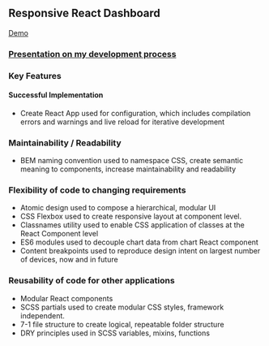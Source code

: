 ## Responsive React Dashboard

[Demo](http://dashboardm.surge.sh/)

###  [Presentation on my development process](https://docs.google.com/presentation/d/e/2PACX-1vTp_DVyPAzO0Y6e9qGpYBlQxZc8hktadwY2_5D9hCH14IOyekXlb9y-gma5fohTv_1X7nBiBM0oJPX1/pub?start=false&loop=false&delayms=3000)

### Key Features

#### Successful Implementation 
- Create React App used for configuration, which includes compilation errors and warnings and live reload for iterative development

### Maintainability / Readability
- BEM naming convention used to namespace CSS, create semantic meaning to components, increase maintainability and readability

### Flexibility of code to changing requirements
- Atomic design used to compose a hierarchical, modular UI
- CSS Flexbox used to create responsive layout at component level. 
- Classnames utility used to enable CSS application of classes at the React Component level
- ES6 modules used to decouple chart data from chart React component
- Content breakpoints used to reproduce design intent on largest number of devices, now and in future


### Reusability of code for other applications
- Modular React components
- SCSS partials used to create modular CSS styles, framework independent.  
- 7-1 file structure to create logical, repeatable folder structure
- DRY principles used in SCSS variables, mixins, functions






